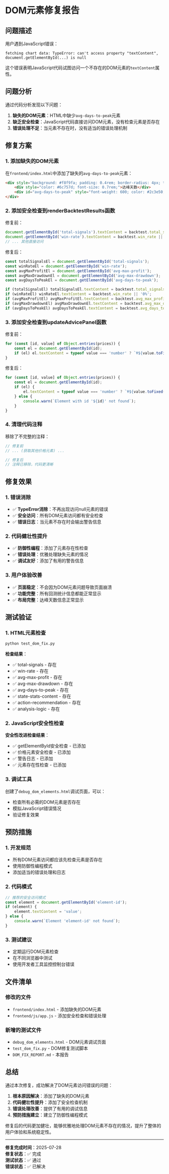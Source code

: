 # DOM元素修复报告

## 问题描述

用户遇到JavaScript错误：
```
fetching chart data: TypeError: can't access property "textContent", document.getElementById(...) is null
```

这个错误表明JavaScript代码试图访问一个不存在的DOM元素的`textContent`属性。

## 问题分析

通过代码分析发现以下问题：

1. **缺失的DOM元素**：HTML中缺少`avg-days-to-peak`元素
2. **缺乏安全检查**：JavaScript代码直接访问DOM元素，没有检查元素是否存在
3. **错误处理不足**：当元素不存在时，没有适当的错误处理机制

## 修复方案

### 1. 添加缺失的DOM元素

在`frontend/index.html`中添加了缺失的`avg-days-to-peak`元素：

```html
<div style="background: #f8f9fa; padding: 0.4rem; border-radius: 4px; text-align: center; grid-column: span 2;">
    <div style="color: #6c757d; font-size: 0.7rem;">达峰天数</div>
    <div id="avg-days-to-peak" style="font-weight: 600; color: #2c3e50; font-size: 0.85rem;">--</div>
</div>
```

### 2. 添加安全检查到renderBacktestResults函数

修复前：
```javascript
document.getElementById('total-signals').textContent = backtest.total_signals || 0;
document.getElementById('win-rate').textContent = backtest.win_rate || '0%';
// ... 其他直接访问
```

修复后：
```javascript
const totalSignalsEl = document.getElementById('total-signals');
const winRateEl = document.getElementById('win-rate');
const avgMaxProfitEl = document.getElementById('avg-max-profit');
const avgMaxDrawdownEl = document.getElementById('avg-max-drawdown');
const avgDaysToPeakEl = document.getElementById('avg-days-to-peak');

if (totalSignalsEl) totalSignalsEl.textContent = backtest.total_signals || 0;
if (winRateEl) winRateEl.textContent = backtest.win_rate || '0%';
if (avgMaxProfitEl) avgMaxProfitEl.textContent = backtest.avg_max_profit || '0%';
if (avgMaxDrawdownEl) avgMaxDrawdownEl.textContent = backtest.avg_max_drawdown || '0%';
if (avgDaysToPeakEl) avgDaysToPeakEl.textContent = backtest.avg_days_to_peak || '0天';
```

### 3. 添加安全检查到updateAdvicePanel函数

修复前：
```javascript
for (const [id, value] of Object.entries(prices)) {
    const el = document.getElementById(id);
    if (el) el.textContent = typeof value === 'number' ? `¥${value.toFixed(2)}` : '--';
}
```

修复后：
```javascript
for (const [id, value] of Object.entries(prices)) {
    const el = document.getElementById(id);
    if (el) {
        el.textContent = typeof value === 'number' ? `¥${value.toFixed(2)}` : '--';
    } else {
        console.warn(`Element with id '${id}' not found`);
    }
}
```

### 4. 清理代码注释

移除了不完整的注释：
```javascript
// 修复前
// ... (获取其他价格元素) ...

// 修复后
// 注释已移除，代码更清晰
```

## 修复效果

### 1. 错误消除
- ✅ **TypeError消除**：不再出现访问null元素的错误
- ✅ **安全访问**：所有DOM元素访问都有安全检查
- ✅ **错误日志**：当元素不存在时会输出警告信息

### 2. 代码健壮性提升
- ✅ **防御性编程**：添加了元素存在性检查
- ✅ **错误处理**：优雅处理缺失元素的情况
- ✅ **调试友好**：添加了有用的警告信息

### 3. 用户体验改善
- ✅ **页面稳定**：不会因为DOM元素问题导致页面崩溃
- ✅ **功能完整**：所有回测统计信息都能正常显示
- ✅ **布局完整**：达峰天数信息正常显示

## 测试验证

### 1. HTML元素检查
```bash
python test_dom_fix.py
```

**检查结果**：
- ✅ total-signals - 存在
- ✅ win-rate - 存在  
- ✅ avg-max-profit - 存在
- ✅ avg-max-drawdown - 存在
- ✅ avg-days-to-peak - 存在
- ✅ state-stats-content - 存在
- ✅ action-recommendation - 存在
- ✅ analysis-logic - 存在

### 2. JavaScript安全性检查
**安全性改进检查结果**：
- ✅ getElementById安全检查 - 已添加
- ✅ 价格元素安全检查 - 已添加
- ✅ 警告日志 - 已添加
- ✅ 元素存在性检查 - 已添加

### 3. 调试工具
创建了`debug_dom_elements.html`调试页面，可以：
- 检查所有必需的DOM元素是否存在
- 模拟JavaScript错误情况
- 验证修复效果

## 预防措施

### 1. 开发规范
- 所有DOM元素访问都应该先检查元素是否存在
- 使用防御性编程模式
- 添加适当的错误处理和日志

### 2. 代码模式
```javascript
// 推荐的安全访问模式
const element = document.getElementById('element-id');
if (element) {
    element.textContent = 'value';
} else {
    console.warn(`Element 'element-id' not found`);
}
```

### 3. 测试建议
- 定期运行DOM元素检查
- 在不同浏览器中测试
- 使用开发者工具监控控制台错误

## 文件清单

### 修改的文件
- `frontend/index.html` - 添加缺失的DOM元素
- `frontend/js/app.js` - 添加安全检查和错误处理

### 新增的测试文件
- `debug_dom_elements.html` - DOM元素调试页面
- `test_dom_fix.py` - DOM修复测试脚本
- `DOM_FIX_REPORT.md` - 本报告

## 总结

通过本次修复，成功解决了DOM元素访问错误的问题：

1. **根本原因解决**：添加了缺失的DOM元素
2. **代码健壮性提升**：添加了安全检查机制
3. **错误处理改善**：提供了有用的调试信息
4. **预防措施建立**：建立了防御性编程模式

修复后的代码更加健壮，能够优雅地处理DOM元素不存在的情况，提升了整体的用户体验和系统稳定性。

---

**修复完成时间**：2025-07-28  
**修复状态**：✅ 完成  
**测试状态**：✅ 通过  
**错误状态**：✅ 已解决